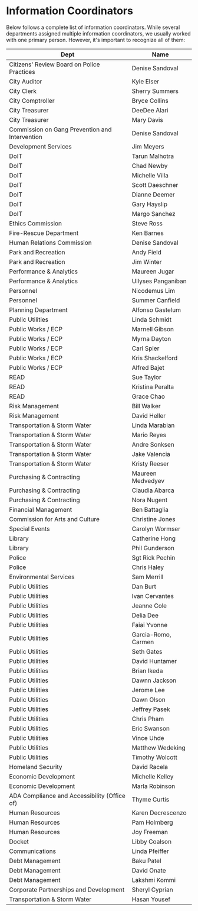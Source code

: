 # Information Coordinators
Below follows a complete list of information coordinators.  While several departments assigned multiple information coordinators, we usually worked with one primary person.  However, it's important to recognize all of them:

| Dept | Name |
|------------------------------------------------|---------------------|
| Citizens' Review Board on Police Practices | Denise Sandoval |
| City Auditor | Kyle Elser |
| City Clerk | Sherry Summers |
| City Comptroller | Bryce Collins |
| City Treasurer | DeeDee Alari |
| City Treasurer | Mary Davis |
| Commission on Gang Prevention and Intervention | Denise Sandoval |
| Development Services | Jim Meyers |
| DoIT | Tarun Malhotra |
| DoIT | Chad Newby |
| DoIT | Michelle Villa |
| DoIT | Scott Daeschner |
| DoIT | Dianne Deemer |
| DoIT | Gary Hayslip |
| DoIT | Margo Sanchez |
| Ethics Commission | Steve Ross |
| Fire-Rescue Department | Ken Barnes |
| Human Relations Commission | Denise Sandoval |
| Park and Recreation | Andy Field |
| Park and Recreation | Jim Winter |
| Performance & Analytics | Maureen Jugar |
| Performance & Analytics | Ullyses Panganiban |
| Personnel | Nicodemus Lim |
| Personnel | Summer Canfield |
| Planning Department | Alfonso Gastelum |
| Public Utilities | Linda Schmidt |
| Public Works / ECP | Marnell Gibson |
| Public Works / ECP | Myrna Dayton |
| Public Works / ECP | Carl Spier |
| Public Works / ECP | Kris Shackelford |
| Public Works / ECP | Alfred Bajet |
| READ | Sue Taylor |
| READ | Kristina Peralta |
| READ | Grace Chao |
| Risk Management | Bill Walker |
| Risk Management | David Heller |
| Transportation & Storm Water | Linda Marabian |
| Transportation & Storm Water | Mario Reyes |
| Transportation & Storm Water | Andre Sonksen |
| Transportation & Storm Water | Jake Valencia |
| Transportation & Storm Water | Kristy Reeser |
| Purchasing & Contracting | Maureen Medvedyev |
| Purchasing & Contracting | Claudia Abarca |
| Purchasing & Contracting | Nora Nugent |
| Financial Management | Ben Battaglia |
| Commission for Arts and Culture | Christine Jones |
| Special Events | Carolyn Wormser |
| Library | Catherine Hong |
| Library | Phil Gunderson |
| Police | Sgt Rick Pechin |
| Police | Chris Haley |
| Environmental Services | Sam Merrill |
| Public Utilities | Dan Burt |
| Public Utilities | Ivan Cervantes |
| Public Utilities | Jeanne Cole |
| Public Utilities | Delia Dee |
| Public Utilities | Faiai Yvonne |
| Public Utilities | Garcia-Romo, Carmen |
| Public Utilities | Seth Gates |
| Public Utilities | David Huntamer |
| Public Utilities | Brian Ikeda |
| Public Utilities | Dawnn Jackson |
| Public Utilities | Jerome Lee |
| Public Utilities | Dawn Olson |
| Public Utilities | Jeffrey Pasek |
| Public Utilities | Chris Pham |
| Public Utilities | Eric Swanson |
| Public Utilities | Vince Uhde |
| Public Utilities | Matthew Wedeking |
| Public Utilities | Timothy Wolcott |
| Homeland Security | David Racela |
| Economic Development | Michelle Kelley |
| Economic Development | Marla Robinson |
| ADA Compliance and Accessibility (Office of) | Thyme Curtis |
| Human Resources | Karen Decrescenzo |
| Human Resources | Pam Holmberg |
| Human Resources | Joy Freeman |
| Docket | Libby Coalson |
| Communications | Linda Pfeiffer |
| Debt Management | Baku Patel |
| Debt Management | David Onate |
| Debt Management | Lakshmi Kommi |
| Corporate Partnerships and Development | Sheryl Cyprian |
| Transportation & Storm Water | Hasan Yousef |